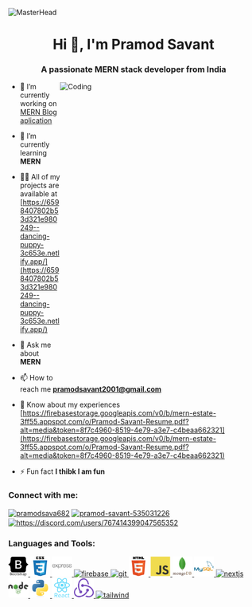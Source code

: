 ![MasterHead](https://img.freepik.com/free-photo/composition-with-html-system-websites_23-2150866295.jpg?w=1380&t=st=1707572628~exp=1707573228~hmac=e07d643256de8791c8bbf7068fd42cc3102c3919d824c33c7479855d532182e8)
<h1 align="center">Hi 👋, I'm Pramod Savant</h1>
<h3 align="center">A passionate MERN stack developer from India</h3>
<img src="https://cdn.dribbble.com/users/1162077/screenshots/3848914/programmer.gif" align="right" alt="Coding" width="400" height="600"/>

- 🔭 I’m currently working on [MERN Blog aplication](https://github.com/pammu453/blogs)

- 🌱 I’m currently learning **MERN**

- 👨‍💻 All of my projects are available at [https://6598407802b53d321e980249--dancing-puppy-3c653e.netlify.app/](https://6598407802b53d321e980249--dancing-puppy-3c653e.netlify.app/)

- 💬 Ask me about **MERN**

- 📫 How to reach me **pramodsavant2001@gmail.com**

- 📄 Know about my experiences [https://firebasestorage.googleapis.com/v0/b/mern-estate-3ff55.appspot.com/o/Pramod-Savant-Resume.pdf?alt=media&token=8f7c4960-8519-4e79-a3e7-c4beaa662321](https://firebasestorage.googleapis.com/v0/b/mern-estate-3ff55.appspot.com/o/Pramod-Savant-Resume.pdf?alt=media&token=8f7c4960-8519-4e79-a3e7-c4beaa662321)

- ⚡ Fun fact **I thibk I am fun**

<h3 align="left">Connect with me:</h3>
<p align="left">
<a href="https://twitter.com/pramodsava682" target="blank"><img align="center" src="https://raw.githubusercontent.com/rahuldkjain/github-profile-readme-generator/master/src/images/icons/Social/twitter.svg" alt="pramodsava682" height="30" width="40" /></a>
<a href="https://linkedin.com/in/pramod-savant-535031226" target="blank"><img align="center" src="https://raw.githubusercontent.com/rahuldkjain/github-profile-readme-generator/master/src/images/icons/Social/linked-in-alt.svg" alt="pramod-savant-535031226" height="30" width="40" /></a>
<a href="https://discord.gg/https://discord.com/users/767414399047565352" target="blank"><img align="center" src="https://raw.githubusercontent.com/rahuldkjain/github-profile-readme-generator/master/src/images/icons/Social/discord.svg" alt="https://discord.com/users/767414399047565352" height="30" width="40" /></a>
</p>

<h3 align="left">Languages and Tools:</h3>
<p align="left"> <a href="https://getbootstrap.com" target="_blank" rel="noreferrer"> <img src="https://raw.githubusercontent.com/devicons/devicon/master/icons/bootstrap/bootstrap-plain-wordmark.svg" alt="bootstrap" width="40" height="40"/> </a> <a href="https://www.w3schools.com/css/" target="_blank" rel="noreferrer"> <img src="https://raw.githubusercontent.com/devicons/devicon/master/icons/css3/css3-original-wordmark.svg" alt="css3" width="40" height="40"/> </a> <a href="https://expressjs.com" target="_blank" rel="noreferrer"> <img src="https://raw.githubusercontent.com/devicons/devicon/master/icons/express/express-original-wordmark.svg" alt="express" width="40" height="40"/> </a> <a href="https://firebase.google.com/" target="_blank" rel="noreferrer"> <img src="https://www.vectorlogo.zone/logos/firebase/firebase-icon.svg" alt="firebase" width="40" height="40"/> </a> <a href="https://git-scm.com/" target="_blank" rel="noreferrer"> <img src="https://www.vectorlogo.zone/logos/git-scm/git-scm-icon.svg" alt="git" width="40" height="40"/> </a> <a href="https://www.w3.org/html/" target="_blank" rel="noreferrer"> <img src="https://raw.githubusercontent.com/devicons/devicon/master/icons/html5/html5-original-wordmark.svg" alt="html5" width="40" height="40"/> </a> <a href="https://developer.mozilla.org/en-US/docs/Web/JavaScript" target="_blank" rel="noreferrer"> <img src="https://raw.githubusercontent.com/devicons/devicon/master/icons/javascript/javascript-original.svg" alt="javascript" width="40" height="40"/> </a> <a href="https://www.mongodb.com/" target="_blank" rel="noreferrer"> <img src="https://raw.githubusercontent.com/devicons/devicon/master/icons/mongodb/mongodb-original-wordmark.svg" alt="mongodb" width="40" height="40"/> </a> <a href="https://www.mysql.com/" target="_blank" rel="noreferrer"> <img src="https://raw.githubusercontent.com/devicons/devicon/master/icons/mysql/mysql-original-wordmark.svg" alt="mysql" width="40" height="40"/> </a> <a href="https://nextjs.org/" target="_blank" rel="noreferrer"> <img src="https://cdn.worldvectorlogo.com/logos/nextjs-2.svg" alt="nextjs" width="40" height="40"/> </a> <a href="https://nodejs.org" target="_blank" rel="noreferrer"> <img src="https://raw.githubusercontent.com/devicons/devicon/master/icons/nodejs/nodejs-original-wordmark.svg" alt="nodejs" width="40" height="40"/> </a> <a href="https://www.python.org" target="_blank" rel="noreferrer"> <img src="https://raw.githubusercontent.com/devicons/devicon/master/icons/python/python-original.svg" alt="python" width="40" height="40"/> </a> <a href="https://reactjs.org/" target="_blank" rel="noreferrer"> <img src="https://raw.githubusercontent.com/devicons/devicon/master/icons/react/react-original-wordmark.svg" alt="react" width="40" height="40"/> </a> <a href="https://redux.js.org" target="_blank" rel="noreferrer"> <img src="https://raw.githubusercontent.com/devicons/devicon/master/icons/redux/redux-original.svg" alt="redux" width="40" height="40"/> </a> <a href="https://tailwindcss.com/" target="_blank" rel="noreferrer"> <img src="https://www.vectorlogo.zone/logos/tailwindcss/tailwindcss-icon.svg" alt="tailwind" width="40" height="40"/> </a> </p>
